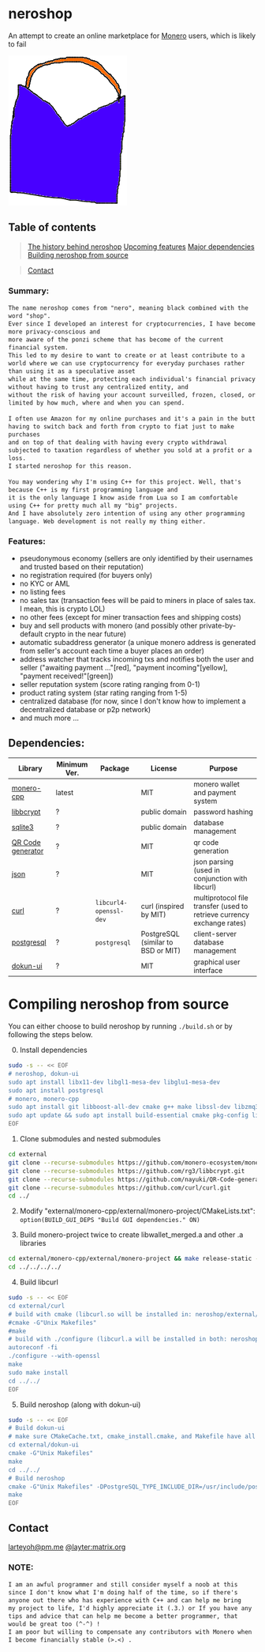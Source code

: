# neroshop 

An attempt to create an online marketplace for [Monero](https://getmonero.org/) users, which is likely to fail

[![alt text](res/neroshop-logo.png)](https://github.com/larteyoh/neroshop "neroshop logo")

## Table of contents
> [The history behind neroshop](#summary)
> [Upcoming features](#features) <!--[Coming soon]--><!--* [Documentation](#documentation)-->
> [Major dependencies](#dependencies)
> [Building neroshop from source](#compiling-neroshop-from-source)
<!--* [Setting up PostgreSQL](#setting-up-postgresql)-->
<!--* [License](#license)-->
> [Contact](#contact)


### Summary:
```
The name neroshop comes from "nero", meaning black combined with the word "shop".
Ever since I developed an interest for cryptocurrencies, I have become more privacy-conscious and
more aware of the ponzi scheme that has become of the current financial system.
This led to my desire to want to create or at least contribute to a world where we can use cryptocurrency for everyday purchases rather than using it as a speculative asset
while at the same time, protecting each individual's financial privacy without having to trust any centralized entity, and
without the risk of having your account surveilled, frozen, closed, or limited by how much, where and when you can spend.

I often use Amazon for my online purchases and it's a pain in the butt having to switch back and forth from crypto to fiat just to make purchases
and on top of that dealing with having every crypto withdrawal subjected to taxation regardless of whether you sold at a profit or a loss.
I started neroshop for this reason.

You may wondering why I'm using C++ for this project. Well, that's because C++ is my first programming language and 
it is the only language I know aside from Lua so I am comfortable using C++ for pretty much all my "big" projects.
And I have absolutely zero intention of using any other programming language. Web development is not really my thing either.
```


### Features:
* pseudonymous economy (sellers are only identified by their usernames and trusted based on their reputation)
* no registration required (for buyers only)
* no KYC or AML
* no listing fees
* no sales tax (transaction fees will be paid to miners in place of sales tax. I mean, this is crypto LOL)
* no other fees (except for miner transaction fees and shipping costs)
* buy and sell products with monero (and possibly other private-by-default crypto in the near future)
* automatic subaddress generator (a unique monero address is generated from seller's account each time a buyer places an order)
* address watcher that tracks incoming txs and notifies both the user and seller
("awaiting payment ..."[red], "payment incoming"[yellow], "payment received!"[green])
* seller reputation system (score rating ranging from 0-1)
* product rating system (star rating ranging from 1-5)
* centralized database (for now, since I don't know how to implement a decentralized database or p2p network)
* and much more ...


## Dependencies:
|      Library                                                       | Minimum Ver.    | Package                | License                            |         Purpose                                                        |
|--------------------------------------------------------------------|-----------------|------------------------|------------------------------------|------------------------------------------------------------------------|
| [monero-cpp](https://github.com/monero-ecosystem/monero-cpp)       | latest          |                        | MIT                                | monero wallet and payment system                                       |
| [libbcrypt](https://github.com/rg3/libbcrypt)                      | ?               |                        | public domain                      | password hashing                                                       |
| [sqlite3](https://sqlite.org/)                                     | ?               |                        | public domain                      | database management                                                    |
| [QR Code generator](https://github.com/nayuki/QR-Code-generator)   | ?               |                        | MIT                                | qr code generation                                                     |
| [json](https://github.com/nlohmann/json/)                          | ?               |                        | MIT                                | json parsing (used in conjunction with libcurl)                        |
| [curl](https://github.com/curl/curl)                               | ?               | `libcurl4-openssl-dev` | curl (inspired by MIT)             | multiprotocol file transfer (used to retrieve currency exchange rates) |
| [postgresql](https://www.postgresql.org/)                          | ?               | `postgresql`           | PostgreSQL (similar to BSD or MIT) | client-server database management                                      |
| [dokun-ui](https://github.com/sidtheprince/dokun)                  | ?               |                        | MIT                                | graphical user interface                                               |


# Compiling neroshop from source
You can either choose to build neroshop by running `./build.sh` or by following the steps below.

0. Install dependencies
```sh
sudo -s -- << EOF
# neroshop, dokun-ui
sudo apt install libx11-dev libgl1-mesa-dev libglu1-mesa-dev
sudo apt install postgresql
# monero, monero-cpp
sudo apt install git libboost-all-dev cmake g++ make libssl-dev libzmq3-dev libhidapi-dev libudev-dev libusb-1.0-0-dev libfox-1.6-dev # copied from https://github.com/monero-ecosystem/monero-cpp#using-this-library-in-your-project
sudo apt update && sudo apt install build-essential cmake pkg-config libssl-dev libzmq3-dev libunbound-dev libsodium-dev libunwind8-dev liblzma-dev libreadline6-dev libldns-dev libexpat1-dev libpgm-dev qttools5-dev-tools libhidapi-dev libusb-1.0-0-dev libprotobuf-dev protobuf-compiler libudev-dev libboost-chrono-dev libboost-date-time-dev libboost-filesystem-dev libboost-locale-dev libboost-program-options-dev libboost-regex-dev libboost-serialization-dev libboost-system-dev libboost-thread-dev ccache doxygen graphviz # copied from https://github.com/monero-project/monero#dependencies
EOF
```

1. Clone submodules and nested submodules
```sh
cd external
git clone --recurse-submodules https://github.com/monero-ecosystem/monero-cpp.git
git clone --recurse-submodules https://github.com/rg3/libbcrypt.git
git clone --recurse-submodules https://github.com/nayuki/QR-Code-generator.git
git clone --recurse-submodules https://github.com/curl/curl.git
cd ../
```

2. Modify "external/monero-cpp/external/monero-project/CMakeLists.txt":
`option(BUILD_GUI_DEPS "Build GUI dependencies." ON)`
<!-- Step 2 is probably not necessary :U -->

3. Build monero-project twice to create libwallet_merged.a and other .a libraries
```sh
cd external/monero-cpp/external/monero-project && make release-static -j8 && make release-static -j8
cd ../../../../
```

4. Build libcurl
```sh
sudo -s -- << EOF
cd external/curl
# build with cmake (libcurl.so will be installed in: neroshop/external/curl/lib/)
#cmake -G"Unix Makefiles"
#make
# build with ./configure (libcurl.a will be installed in both: neroshop/external/curl/lib/.libs/ and /usr/local/lib/)
autoreconf -fi
./configure --with-openssl
make
sudo make install
cd ../../
EOF
```

5. Build neroshop (along with dokun-ui)
```sh
sudo -s -- << EOF
# Build dokun-ui
# make sure CMakeCache.txt, cmake_install.cmake, and Makefile have all been deleted if not
cd external/dokun-ui
cmake -G"Unix Makefiles"
make
cd ../../
# Build neroshop
cmake -G"Unix Makefiles" -DPostgreSQL_TYPE_INCLUDE_DIR=/usr/include/postgresql/
make
EOF
```

## Contact
larteyoh@pm.me
[@layter:matrix.org](https://app.element.io/#/room/#neroshop:matrix.org)

### NOTE:
```
I am an awful programmer and still consider myself a noob at this since I don't know what I'm doing half of the time, so if there's anyone out there who has experience with C++ and can help me bring
my project to life, I'd highly appreciate it (.3.) or If you have any tips and advice that can help me become a better programmer, that would be great too (^-^) !
I am poor but willing to compensate any contributors with Monero when I become financially stable (>.<) .
```

[//]: # (git add build.sh CMakeLists.txt external/ include/ readme.md res/neroshop-logo.png res/wallets src/ todo.txt res/ss res/tmp_images)
[//]: # (git commit -m"empty commit")
[//]: # (git push -u origin main)
